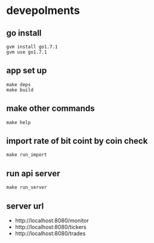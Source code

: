 # devepolments
## go install

```
gvm install go1.7.1
gvm use go1.7.1
```

## app set up
```
make deps
make build
```

## make other commands
```
make help
```

## import rate of bit coint by coin check
```
make run_import
```

## run api server
```
make run_server
```

##  server url

* http://localhost:8080/monitor
* http://localhost:8080/tickers
* http://localhost:8080/trades
